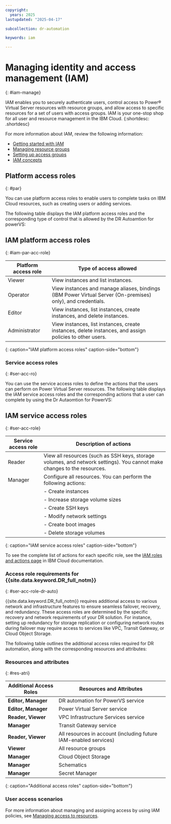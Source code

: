 ```yaml
---
copyright:
  years: 2025
lastupdated: "2025-04-17"

subcollection: dr-automation

keywords: iam

---
```


# Managing identity and access management (IAM)
{: #iam-manage}

IAM enables you to securely authenticate users, control access to Power® Virtual Server resources with resource groups, and allow access to specific resources for a set of users with access groups. IAM is your one-stop shop for all user and resource management in the IBM Cloud.
{:shortdesc: .shortdesc}

For more information about IAM, review the following information:

- [Getting started with IAM](https://cloud.ibm.com/docs/account?topic=account-access-getstarted)
- [Managing resource groups](https://cloud.ibm.com/docs/account?topic=account-rgs)
- [Setting up access groups](https://cloud.ibm.com/docs/account?topic=account-groups&interface=ui)
- [IAM concepts](https://cloud.ibm.com/docs/account?topic=account-iamoverview)

## Platform access roles
{: #par}

You can use platform access roles to enable users to complete tasks on IBM Cloud resources, such as creating users or adding services.

The following table displays the IAM platform access roles and the corresponding type of control that is allowed by the DR Autoamtion for powerVS:

## IAM platform access roles
{: #iam-par-acc-role}

| Platform access role | Type of access allowed                                                                                   |
|----------------------|----------------------------------------------------------------------------------------------------------|
| Viewer               | View instances and list instances.                                                                       |
| Operator             | View instances and manage aliases, bindings (IBM Power Virtual Server (On-premises) only), and credentials. |
| Editor               | View instances, list instances, create instances, and delete instances.                                  |
| Administrator        | View instances, list instances, create instances, delete instances, and assign policies to other users.   |
{: caption="IAM platform access roles" caption-side="bottom"}

### Service access roles
{: #ser-acc-ro}

You can use the service access roles to define the actions that the users can perform on Power Virtual Server resources. The following table displays the IAM service access roles and the corresponding actions that a user can complete by using the Dr Autaomtion for PowerVS:

## IAM service access roles
{: #ser-acc-role}

| Service access role | Description of actions                                                                                                                  |
|---------------------|-----------------------------------------------------------------------------------------------------------------------------------------|
| Reader              | View all resources (such as SSH keys, storage volumes, and network settings). You cannot make changes to the resources.                |
| Manager             | Configure all resources. You can perform the following actions:                                   |
|                     | - Create instances                                                                                                                      |
|                     | - Increase storage volume sizes                                                                                                         |
|                     | - Create SSH keys                                                                                                                       |
|                     | - Modify network settings                                                                                                               |
|                     | - Create boot images                                                                                                                    |
|                     | - Delete storage volumes |
{: caption="IAM service access roles" caption-side="bottom"}

To see the complete list of actions for each specific role, see the [IAM roles and actions page](https://cloud.ibm.com/docs/account?topic=account-iam-service-roles-actions#power-iaas-roles) in IBM Cloud documentation.

### Access role requirements for {{site.data.keyword.DR_full_notm}}
{: #ser-acc-role-dr-auto}


{{site.data.keyword.DR_full_notm}} requires additional access to various network and infrastructure features to ensure seamless failover, recovery, and redundancy. These access roles are determined by the specific recovery and network requirements of your DR solution. For instance, setting up redundancy for storage replication or configuring network routes during failover may require access to services like VPC, Transit Gateway, or Cloud Object Storage.

The following table outlines the additional access roles required for DR automation, along with the corresponding resources and attributes:

### Resources and attributes
{: #res-atri}

| **Additional Access Roles**         | **Resources and Attributes**                    |
|-------------------------------------|------------------------------------------------|
| **Editor, Manager**                 | DR automation for PowerVS service                   |
| **Editor, Manager**                 | Power Virtual Server service                   |
| **Reader, Viewer**                  | VPC Infrastructure Services service            |
| **Manager**                         | Transit Gateway service                        |
| **Reader, Viewer**                  | All resources in account (including future IAM-enabled services) |
| **Viewer**                          | All resource groups                            |
| **Manager**                         | Cloud Object Storage                           |
| **Manager**                         | Schematics                                     |
| **Manager**                         | Secret Manager                                 |
{: caption="Additional access roles" caption-side="bottom"}


### User access scenarios

For more information about managing and assigning access by using IAM policies, see [Managing access to resources](https://cloud.ibm.com/docs/account?topic=account-iamusermanpol).
